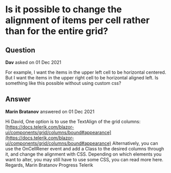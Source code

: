 # Is it possible to change the alignment of items per cell rather than for the entire grid?

## Question

**Dav** asked on 01 Dec 2021

For example, I want the items in the upper left cell to be horizontal centered. But I want the items in the upper right cell to be horizontal aligned left. Is something like this possible without using custom css?

## Answer

**Marin Bratanov** answered on 01 Dec 2021

Hi David, One option is to use the TextAlign of the grid columns: [https://docs.telerik.com/blazor-ui/components/grid/columns/bound#appearance](https://docs.telerik.com/blazor-ui/components/grid/columns/bound#appearance) Alternatively, you can use the OnCellRener event and add a Class to the desired columns through it, and change the alignment with CSS. Depending on which elements you want to alter, you may still have to use some CSS, you can read more here. Regards, Marin Bratanov Progress Telerik
